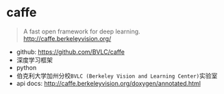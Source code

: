# caffe

> A fast open framework for deep learning. <http://caffe.berkeleyvision.org/>

* github: <https://github.com/BVLC/caffe>
* 深度学习框架
* python
* 伯克利大学加州分校`BVLC (Berkeley Vision and Learning Center)`实验室
* api docs: <http://caffe.berkeleyvision.org/doxygen/annotated.html>

